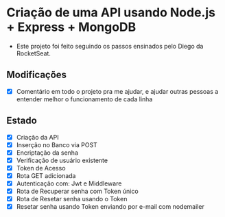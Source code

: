 # Criação de uma API usando Node.js + Express + MongoDB

- Este projeto foi feito seguindo os passos ensinados pelo Diego da RocketSeat.

## Modificações

- [x] Comentário em todo o projeto pra me ajudar, e ajudar outras pessoas a entender melhor o funcionamento de cada linha

## Estado

- [x] Criação da API
- [x] Inserção no Banco via POST
- [x] Encriptação da senha
- [x] Verificação de usuário existente
- [x] Token de Acesso
- [x] Rota GET adicionada
- [x] Autenticação com: Jwt e Middleware
- [x] Rota de Recuperar senha com Token único
- [x] Rota de Resetar senha usando o Token
- [x] Resetar senha usando Token enviando por e-mail com nodemailer